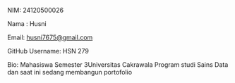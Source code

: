 NIM: 24120500026 

Nama : Husni

Email: husni7675@gmail.com

GitHub Username: HSN 279

Bio: Mahasiswa Semester 3Universitas Cakrawala Program studi Sains Data dan saat ini sedang membangun portofolio

